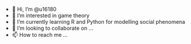 - 👋 Hi, I’m @u16180
- 👀 I’m interested in game theory
- 🌱 I’m currently learning R and Python for modelling social phenomena
- 💞️ I’m looking to collaborate on ...
- 📫 How to reach me ...

<!---
u16180/u16180 is a ✨ special ✨ repository because its `README.md` (this file) appears on your GitHub profile.
You can click the Preview link to take a look at your changes.
--->
